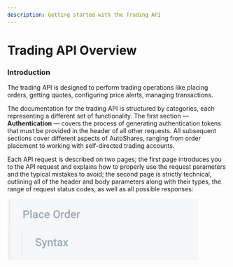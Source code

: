 ```yaml
---
description: Getting started with the Trading API
---
```


# Trading API Overview

### Introduction

The trading API is designed to perform trading operations like placing orders, getting quotes, configuring price alerts, managing transactions. 

The documentation for the trading API is structured by categories, each representing a different set of functionality. The first section — **Authentication** — covers the process of generating authentication tokens that must be provided in the header of all other requests. All subsequent sections cover different aspects of AutoShares, ranging from order placement to working with self-directed trading accounts.

Each API request is described on two pages; the first page introduces you to the API request and explains how to properly use the request parameters and the typical mistakes to avoid; the second page is strictly technical, outlining all of the header and body parameters along with their types, the range of request status codes, as well as all possible responses:

![](../../.gitbook/assets/screenshot-2019-04-29-at-15.29.22.png)

